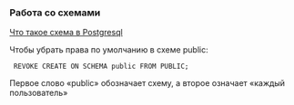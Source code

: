 ### Работа со схемами

[Что такое схема в Postgresql](https://github.com/Aleksey-10081967/Postgresql-study/blob/main/psql_query/schemas/teor_schema.md)

Чтобы убрать права по умолчанию в схеме public:

     REVOKE CREATE ON SCHEMA public FROM PUBLIC; 
     
Первое слово «public» обозначает схему, а второе означает «каждый пользователь»
